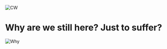 ![CW](https://www.codewars.com/users/diXrom/badges/large) 
# Why are we still here? Just to suffer? 
![Why](https://i.ytimg.com/vi/s9odzlxOpP0/maxresdefault.jpg)
<!--
**diXrom/dixrom** is a ✨ _special_ ✨ repository because its `README.md` (this file) appears on your GitHub profile.

Here are some ideas to get you started:

- 🔭 I’m currently working on ...
- 🌱 I’m currently learning ...
- 👯 I’m looking to collaborate on ...
- 🤔 I’m looking for help with ...
- 💬 Ask me about ...
- 📫 How to reach me: ...
- 😄 Pronouns: ...
- ⚡ Fun fact: ...
-->
